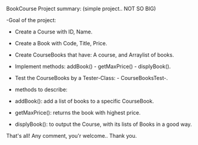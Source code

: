 BookCourse Project summary: 
(simple project.. NOT SO BIG)


-Goal of the project:
- Create a Course with ID, Name. 
- Create a Book with Code, Title, Price. 
- Create CourseBooks that have: A course, and Arraylist of books. 
- Implement methods: addBook() - getMaxPrice() - displyBook().
- Test the CourseBooks by a Tester-Class: - CourseBooksTest-. 

- methods to describe:
- addBook(): add a list of books to a specific CourseBook. 
- getMaxPrice(): returns the book with highest price. 
- displyBook(): to output the Course, with its lists of Books in a good way. 

That's all! 
Any comment, you'r welcome.. 
Thank you. 

